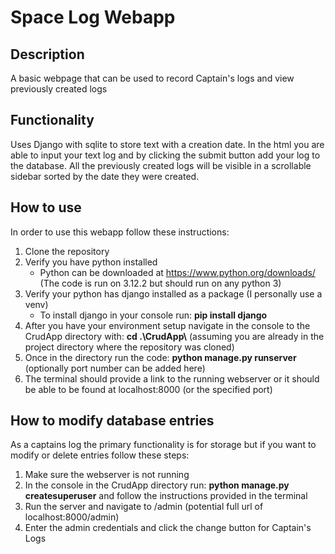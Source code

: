 # Space Log Webapp

## Description
 A basic webpage that can be used to record Captain's logs and view previously created logs

## Functionality
 Uses Django with sqlite to store text with a creation date. In the html you are able to input your text log and by clicking the submit button add your log to the database. All the previously created logs will be visible in a scrollable sidebar sorted by the date they were created.

 ## How to use
 In order to use this webapp follow these instructions:
 1. Clone the repository
 2. Verify you have python installed 
    - Python can be downloaded at https://www.python.org/downloads/ (The code is run on 3.12.2 but should run on any python 3)
 3. Verify your python has django installed as a package (I personally use a venv)
    - To install django in your console run: **pip install django**
 4. After you have your environment setup navigate in the console to the CrudApp directory with: **cd .\CrudApp\\** (assuming you are already in the project directory where the repository was cloned)
 5. Once in the directory run the code: **python manage.py runserver** (optionally port number can be added here)
 6. The terminal should provide a link to the running webserver or it should be able to be found at localhost:8000 (or the specified port)

 ## How to modify database entries
 As a captains log the primary functionality is for storage but if you want to modify or delete entries follow these steps:
 1. Make sure the webserver is not running
 2. In the console in the CrudApp directory run: **python manage.py createsuperuser** and follow the instructions provided in the terminal
 3. Run the server and navigate to /admin (potential full url of localhost:8000/admin)
 4. Enter the admin credentials and click the change button for Captain's Logs
